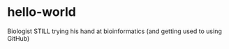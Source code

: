 # hello-world

Biologist STILL trying his hand at bioinformatics (and getting used to using GitHub)
